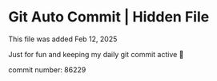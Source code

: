 # Git Auto Commit | Hidden File

This file was added Feb 12, 2025

Just for fun and keeping my daily git commit active 🤪

commit number: 86229
